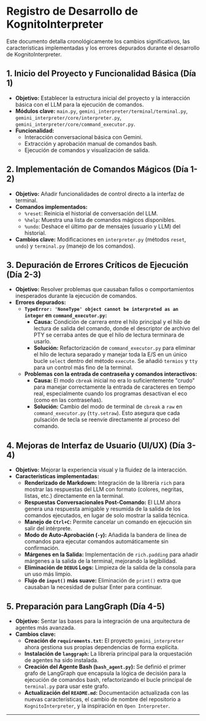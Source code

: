 # Registro de Desarrollo de KognitoInterpreter

Este documento detalla cronológicamente los cambios significativos, las características implementadas y los errores depurados durante el desarrollo de KognitoInterpreter.

## 1. Inicio del Proyecto y Funcionalidad Básica (Día 1)

*   **Objetivo:** Establecer la estructura inicial del proyecto y la interacción básica con el LLM para la ejecución de comandos.
*   **Módulos clave:** `main.py`, `gemini_interpreter/terminal/terminal.py`, `gemini_interpreter/core/interpreter.py`, `gemini_interpreter/core/command_executor.py`.
*   **Funcionalidad:**
    *   Interacción conversacional básica con Gemini.
    *   Extracción y aprobación manual de comandos bash.
    *   Ejecución de comandos y visualización de salida.

## 2. Implementación de Comandos Mágicos (Día 1-2)

*   **Objetivo:** Añadir funcionalidades de control directo a la interfaz de terminal.
*   **Comandos implementados:**
    *   `%reset`: Reinicia el historial de conversación del LLM.
    *   `%help`: Muestra una lista de comandos mágicos disponibles.
    *   `%undo`: Deshace el último par de mensajes (usuario y LLM) del historial.
*   **Cambios clave:** Modificaciones en `interpreter.py` (métodos `reset`, `undo`) y `terminal.py` (manejo de los comandos).

## 3. Depuración de Errores Críticos de Ejecución (Día 2-3)

*   **Objetivo:** Resolver problemas que causaban fallos o comportamientos inesperados durante la ejecución de comandos.
*   **Errores depurados:**
    *   **`TypeError: 'NoneType' object cannot be interpreted as an integer` en `command_executor.py`:**
        *   **Causa:** Condición de carrera entre el hilo principal y el hilo de lectura de salida del comando, donde el descriptor de archivo del PTY se cerraba antes de que el hilo de lectura terminara de usarlo.
        *   **Solución:** Refactorización de `command_executor.py` para eliminar el hilo de lectura separado y manejar toda la E/S en un único bucle `select` dentro del método `execute`. Se añadió `termios` y `tty` para un control más fino de la terminal.
    *   **Problemas con la entrada de contraseña y comandos interactivos:**
        *   **Causa:** El modo `cbreak` inicial no era lo suficientemente "crudo" para manejar correctamente la entrada de caracteres en tiempo real, especialmente cuando los programas desactivan el eco (como en las contraseñas).
        *   **Solución:** Cambio del modo de terminal de `cbreak` a `raw` en `command_executor.py` (`tty.setraw`). Esto asegura que cada pulsación de tecla se reenvíe directamente al proceso del comando.

## 4. Mejoras de Interfaz de Usuario (UI/UX) (Día 3-4)

*   **Objetivo:** Mejorar la experiencia visual y la fluidez de la interacción.
*   **Características implementadas:**
    *   **Renderizado de Markdown:** Integración de la librería `rich` para mostrar las respuestas del LLM con formato (colores, negritas, listas, etc.) directamente en la terminal.
    *   **Respuestas Conversacionales Post-Comando:** El LLM ahora genera una respuesta amigable y resumida de la salida de los comandos ejecutados, en lugar de solo mostrar la salida técnica.
    *   **Manejo de `Ctrl+C`:** Permite cancelar un comando en ejecución sin salir del intérprete.
    *   **Modo de Auto-Aprobación (`-y`):** Añadida la bandera de línea de comandos para ejecutar comandos automáticamente sin confirmación.
    *   **Márgenes en la Salida:** Implementación de `rich.padding` para añadir márgenes a la salida de la terminal, mejorando la legibilidad.
    *   **Eliminación de `DEBUG` Logs:** Limpieza de la salida de la consola para un uso más limpio.
    *   **Flujo de `input()` más suave:** Eliminación de `print()` extra que causaban la necesidad de pulsar Enter para continuar.

## 5. Preparación para LangGraph (Día 4-5)

*   **Objetivo:** Sentar las bases para la integración de una arquitectura de agentes más avanzada.
*   **Cambios clave:**
    *   **Creación de `requirements.txt`:** El proyecto `gemini_interpreter` ahora gestiona sus propias dependencias de forma explícita.
    *   **Instalación de `langgraph`:** La librería principal para la orquestación de agentes ha sido instalada.
    *   **Creación del Agente Bash (`bash_agent.py`):** Se definió el primer grafo de LangGraph que encapsula la lógica de decisión para la ejecución de comandos bash, refactorizando el bucle principal de `terminal.py` para usar este grafo.
    *   **Actualización del `README.md`:** Documentación actualizada con las nuevas características, el cambio de nombre del repositorio a `KognitoInterpreter`, y la inspiración en `Open Interpreter`.

---
